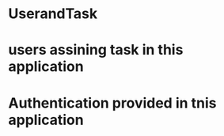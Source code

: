 # UserandTask
# users assining task in this application
# Authentication provided in tnis application
